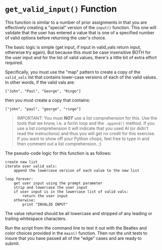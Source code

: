 # `get_valid_input()` Function

This function is similar to a number of prior assignments in that you are
effectively creating a "special" version of the `input()` function. This one
will validate that the user has entered a value that is one of a specified
number of valid options before returning the user's choice.

The basic logic is simple (get input, if input in valid_vals return input,
otherwise try again). But because this must be case insensitive BOTH for the
user input and for the list of valid values, there's a little bit of extra
effort required.

Specifically, you must use the "map" pattern to create a copy of the
`valid_vals` list that contains lower-case versions of each of the valid values.
In other words, if the valid vals are:
```
["John", "Paul", "George", "Ringo"]
```
then you must create a copy that contains:
```
["john", "paul", "george", "ringo"]
```

> IMPORTANT: You must *__NOT__* use a list comprehension for this. Use the tools
> that we know, i.e. a for/in loop and the `.append()` method. If you use a list
> comprehension it will indicate that you used AI (or didn't read the
> instructions) and thus you will get no credit for this exercise. If you want
> to show off your Python chops, feel free to type in and then comment out a
> list comprehension. ;)

The pseudo-code logic for this function is as follows:
```
create new list
iterate over valid_vals:
    append the lowercase version of each value to the new list

loop forever:
    get user input using the prompt parameter
    strip and lowercase the user input
    if user input is in the lowercase list of valid vals:
        return the user input
    otherwise:
        print "INVALID INPUT"
```
The value returned should be all lowercase and stripped of any leading or
trailing whitespace characters.

Run the script from the command line to test it out with the Beatles and color
choices provided in the `main()` function. Then run the unit tests to insure
that you have passed all of the "edge" cases and are ready to submit.

